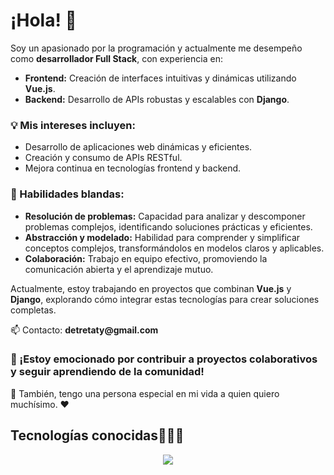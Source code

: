 

<h1>¡Hola! 👋</h1>

<p>
  Soy un apasionado por la programación y actualmente me desempeño como <strong>desarrollador Full Stack</strong>, 
  con experiencia en:
</p>

<ul>
  <li><strong>Frontend:</strong> Creación de interfaces intuitivas y dinámicas utilizando <strong>Vue.js</strong>.</li>
  <li><strong>Backend:</strong> Desarrollo de APIs robustas y escalables con <strong>Django</strong>.</li>
</ul>

<h3>💡 Mis intereses incluyen:</h3>
<ul>
  <li>Desarrollo de aplicaciones web dinámicas y eficientes.</li>
  <li>Creación y consumo de APIs RESTful.</li>
  <li>Mejora continua en tecnologías frontend y backend.</li>
</ul>

<h3>🧠 Habilidades blandas:</h3>
<ul>
  <li><strong>Resolución de problemas:</strong> Capacidad para analizar y descomponer problemas complejos, identificando soluciones prácticas y eficientes.</li>
  <li><strong>Abstracción y modelado:</strong> Habilidad para comprender y simplificar conceptos complejos, transformándolos en modelos claros y aplicables.</li>
  <li><strong>Colaboración:</strong> Trabajo en equipo efectivo, promoviendo la comunicación abierta y el aprendizaje mutuo.</li>
</ul>

<p>
  Actualmente, estoy trabajando en proyectos que combinan <strong>Vue.js</strong> y <strong>Django</strong>, 
  explorando cómo integrar estas tecnologías para crear soluciones completas.
</p>

<p>
  📫 Contacto: <strong>detretaty@gmail.com</strong>
</p>

<h3>🚀 ¡Estoy emocionado por contribuir a proyectos colaborativos y seguir aprendiendo de la comunidad!</h3>

<p>🫶 También, tengo una persona especial en mi vida a quien quiero muchísimo. ❤️</p>

<h2 >Tecnologías conocidas👨🏻‍💻</h2>
<p align="center">
  <a href="https://skillicons.dev">
    <img src="https://skillicons.dev/icons?i=git,js,html,css,kubernetes,python,docker,c,vue,java,nuxt,pycharm,django,postman,mysql,figma,npm,pinia,mongodb" />
  </a>
</p>
